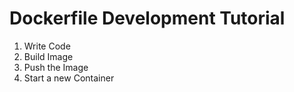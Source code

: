 # Dockerfile Development Tutorial
  

1. Write Code  
2. Build Image  
3. Push the Image  
4. Start a new Container  

  